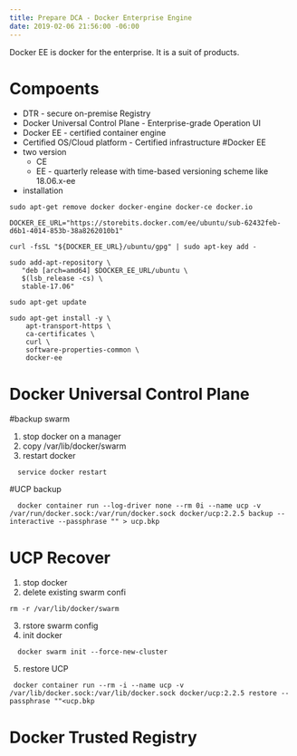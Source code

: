 ```yaml
---
title: Prepare DCA - Docker Enterprise Engine
date: 2019-02-06 21:56:00 -06:00
---
```


Docker EE is docker for the enterprise. It is a suit of products.
<!--more-->
# Compoents
  * DTR - secure on-premise Registry
  * Docker Universal Control Plane - Enterprise-grade Operation UI
  * Docker EE - certified container engine
  * Certified OS/Cloud platform - Certified infrastructure
#Docker EE
  * two version
    * CE
    * EE - quarterly release with time-based versioning scheme like 18.06.x-ee 
  * installation
```
sudo apt-get remove docker docker-engine docker-ce docker.io

DOCKER_EE_URL="https://storebits.docker.com/ee/ubuntu/sub-62432feb-d6b1-4014-853b-38a8262010b1"

curl -fsSL "${DOCKER_EE_URL}/ubuntu/gpg" | sudo apt-key add -

sudo add-apt-repository \
   "deb [arch=amd64] $DOCKER_EE_URL/ubuntu \
   $(lsb_release -cs) \
   stable-17.06"

sudo apt-get update

sudo apt-get install -y \
    apt-transport-https \
    ca-certificates \
    curl \
    software-properties-common \
    docker-ee
```
# Docker Universal Control Plane
#backup swarm
 1. stop docker on a manager
 2. copy /var/lib/docker/swarm
 3. restart docker 
```
  service docker restart
```
#UCP backup
```
  docker container run --log-driver none --rm 0i --name ucp -v /var/run/docker.sock:/var/run/docker.sock docker/ucp:2.2.5 backup --interactive --passphrase "" > ucp.bkp
```
# UCP Recover
1. stop docker
2. delete existing swarm confi
```
rm -r /var/lib/docker/swarm
```
3. rstore swarm config
4. init docker 
```
  docker swarm init --force-new-cluster
```
5. restore UCP
```
 docker container run --rm -i --name ucp -v /var/lib/docker.sock:/var/lib/docker.sock docker/ucp:2.2.5 restore --passphrase ""<ucp.bkp
```
# Docker Trusted Registry 
